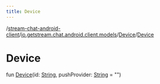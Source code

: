 ```yaml
---
title: Device
---
```

/[stream-chat-android-client](../../index.md)/[io.getstream.chat.android.client.models](../index.md)/[Device](index.md)/[Device](Device.md)  
  
  
  
# Device  
fun [Device](Device.md)(id: [String](https://kotlinlang.org/api/latest/jvm/stdlib/kotlin/-string/index.html), pushProvider: [String](https://kotlinlang.org/api/latest/jvm/stdlib/kotlin/-string/index.html) = "")
